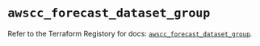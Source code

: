 # `awscc_forecast_dataset_group`

Refer to the Terraform Registory for docs: [`awscc_forecast_dataset_group`](https://registry.terraform.io/providers/hashicorp/awscc/0.70.0/docs/resources/forecast_dataset_group).
